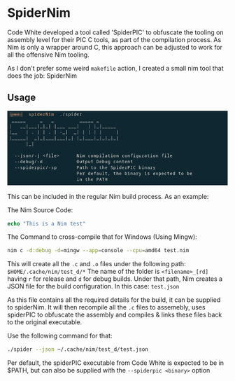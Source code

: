 # SpiderNim


Code White developed a tool called 'SpiderPIC' to obfuscate the tooling on assembly level for their PIC C tools, as part of the compilation process.
As Nim is only a wrapper around C, this approach can be adjusted to work for all the offensive Nim tooling.


As I don't prefer some weird `makefile` action, I created a small nim tool that does the job: SpiderNim



## Usage

![](img/help.png)

This can be included in the regular Nim build process. As an example:

The Nim Source Code:

```nim
echo "This is a Nim test"
```

The Command to cross-compile that for Windows (Using Mingw):

```sh
nim c -d:debug -d=mingw --app=console --cpu=amd64 test.nim
```

This will create all the `.c` and `.o` files under the following path: `$HOME/.cache/nim/test_d/*`
The name of the folder is `<filename>_[rd]` having `r` for release and `d` for debug builds.
Under that path, Nim creates a JSON file for the build configuration. In this case: `test.json`

As this file contains all the required details for the build, it can be supplied to spiderNim.
It will then recompile all the `.c` files to assemebly, uses spiderPIC to obfuscate the assembly and compiles & links these files back to the original executable.

Use the following command for that:

```sh
./spider --json ~/.cache/nim/test_d/test.json
```

Per default, the spiderPIC executable from Code White is expected to be in $PATH, but can also be supplied with the `--spiderpic <binary>` option





